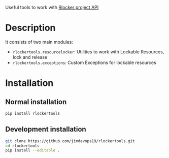 Useful tools to work with [Rlocker project API](https://github.com/jimdevops19/rlocker.git)

# Description
    
It consists of two main modules:

- `rlockertools.resourcelocker`: Utilities to work with Lockable Resources, lock and release
- `rlockertools.exceptions`: Custom Exceptions for lockable resources

# Installation
 
## Normal installation

```bash
pip install rlockertools
```

## Development installation

```bash
git clone https://github.com/jimdevops19/rlockertools.git
cd rlockertools
pip install --editable .
```